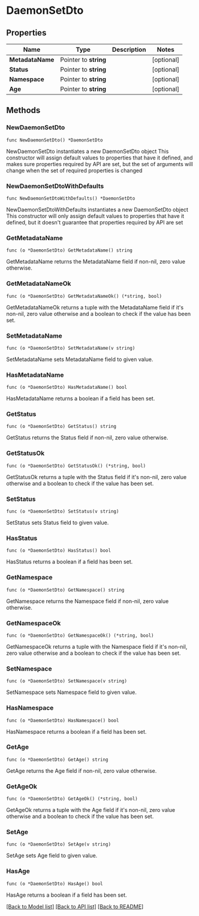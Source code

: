 # DaemonSetDto

## Properties

Name | Type | Description | Notes
------------ | ------------- | ------------- | -------------
**MetadataName** | Pointer to **string** |  | [optional] 
**Status** | Pointer to **string** |  | [optional] 
**Namespace** | Pointer to **string** |  | [optional] 
**Age** | Pointer to **string** |  | [optional] 

## Methods

### NewDaemonSetDto

`func NewDaemonSetDto() *DaemonSetDto`

NewDaemonSetDto instantiates a new DaemonSetDto object
This constructor will assign default values to properties that have it defined,
and makes sure properties required by API are set, but the set of arguments
will change when the set of required properties is changed

### NewDaemonSetDtoWithDefaults

`func NewDaemonSetDtoWithDefaults() *DaemonSetDto`

NewDaemonSetDtoWithDefaults instantiates a new DaemonSetDto object
This constructor will only assign default values to properties that have it defined,
but it doesn't guarantee that properties required by API are set

### GetMetadataName

`func (o *DaemonSetDto) GetMetadataName() string`

GetMetadataName returns the MetadataName field if non-nil, zero value otherwise.

### GetMetadataNameOk

`func (o *DaemonSetDto) GetMetadataNameOk() (*string, bool)`

GetMetadataNameOk returns a tuple with the MetadataName field if it's non-nil, zero value otherwise
and a boolean to check if the value has been set.

### SetMetadataName

`func (o *DaemonSetDto) SetMetadataName(v string)`

SetMetadataName sets MetadataName field to given value.

### HasMetadataName

`func (o *DaemonSetDto) HasMetadataName() bool`

HasMetadataName returns a boolean if a field has been set.

### GetStatus

`func (o *DaemonSetDto) GetStatus() string`

GetStatus returns the Status field if non-nil, zero value otherwise.

### GetStatusOk

`func (o *DaemonSetDto) GetStatusOk() (*string, bool)`

GetStatusOk returns a tuple with the Status field if it's non-nil, zero value otherwise
and a boolean to check if the value has been set.

### SetStatus

`func (o *DaemonSetDto) SetStatus(v string)`

SetStatus sets Status field to given value.

### HasStatus

`func (o *DaemonSetDto) HasStatus() bool`

HasStatus returns a boolean if a field has been set.

### GetNamespace

`func (o *DaemonSetDto) GetNamespace() string`

GetNamespace returns the Namespace field if non-nil, zero value otherwise.

### GetNamespaceOk

`func (o *DaemonSetDto) GetNamespaceOk() (*string, bool)`

GetNamespaceOk returns a tuple with the Namespace field if it's non-nil, zero value otherwise
and a boolean to check if the value has been set.

### SetNamespace

`func (o *DaemonSetDto) SetNamespace(v string)`

SetNamespace sets Namespace field to given value.

### HasNamespace

`func (o *DaemonSetDto) HasNamespace() bool`

HasNamespace returns a boolean if a field has been set.

### GetAge

`func (o *DaemonSetDto) GetAge() string`

GetAge returns the Age field if non-nil, zero value otherwise.

### GetAgeOk

`func (o *DaemonSetDto) GetAgeOk() (*string, bool)`

GetAgeOk returns a tuple with the Age field if it's non-nil, zero value otherwise
and a boolean to check if the value has been set.

### SetAge

`func (o *DaemonSetDto) SetAge(v string)`

SetAge sets Age field to given value.

### HasAge

`func (o *DaemonSetDto) HasAge() bool`

HasAge returns a boolean if a field has been set.


[[Back to Model list]](../README.md#documentation-for-models) [[Back to API list]](../README.md#documentation-for-api-endpoints) [[Back to README]](../README.md)


